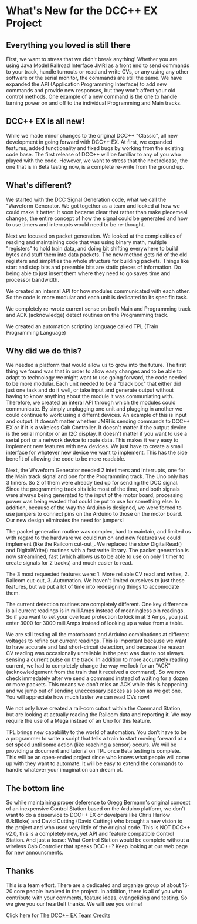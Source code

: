 # What's New for the DCC++ EX Project

## Everything you loved is still there

First, we want to stress that we didn't break anything! Whether you are using Java Model Railroad Interface JMRI as a front end to send commands to your track, handle turnouts or read and write CVs, or any using any other software or the serial monitor, the commands are still the same. We have expanded the API (Application Programming Interface) to add new commands and provide new responses, but they won't affect your old control methods. One example of a new command is the one to handle turning power on and off to the individual Programming and Main tracks.

## DCC++ EX is all new!

While we made minor changes to the original DCC++ "Classic", all new development in going forward with DCC++ EX. At first, we expanded features, added functionality and fixed bugs by working from the existing code base. The first release of DCC++ will be familiar to any of you who played with the code. However, we want to stress that the next release, the one that is in Beta testing now, is a complete re-write from the ground up.

## What's different? 

We started with the DCC Signal Generation code, what we call the "Waveform Generator. We got together as a team and looked at how we could make it better. It soon became clear that rather than make piecemeal changes, the entire concept of how the signal could be generated and how to use timers and interrupts would need to be re-thought.

Next we focused on packet generation. We looked at the complexities of reading and maintaining code that was using binary math, multiple "registers" to hold train data, and doing bit shifting everywhere to build bytes and stuff them into data packets. The new method gets rid of the old registers and simplifies the whole structure for building packets. Things like start and stop bits and preamble bits are static pieces of information. Do being able to just insert them where they need to go saves time and processor bandwidth.

We created an internal API for how modules communicated with each other. So the code is more modular and each unit is dedicated to its specific task.

We completely re-wrote current sense on both Main and Programming track and ACK (acknowledge) detect routines on the Programming track.

We created an automation scripting language called TPL (Train Programming Language)

## Why did we do this?

We needed a platform that would allow us to grow into the future. The first thing we found was that in order to allow easy changes and to be able to adapt to technology we might want to use going forward, the code needed to be more modular. Each unit needed to be a "black box" that either did just one task and do it well, or take input and generate output without having to know anything about the module it was communiating with. Therefore, we created an interal API through which the modules could communicate. By simply unplugging one unit and plugging in another we could continue to work using a differnt devices. An example of this is input and output. It doesn't matter whether JMRI is sending commands to DCC++ EX or if it is a wireless Cab Controller. It doesn't matter if the output device is the serial monitor or an I2C display. It doesn't matter if you want to use a serial port or a network device to route data. This makes it very easy to implement new features with new devices. We just have to create a small interface for whatever new device we want to implement. This has the side benefit of allowing the code to be more readable.

Next, the Waveform Generator needed 2 intetimers and interrupts, one for the Main track signal and one for the Programming track. The Uno only has 3 timers. So 2 of them were already tied up for sending the DCC signal. Since the programming track sits idle most of the time, and both signals were always being generated to the input of the motor board, processing power was being wasted that could be put to use for something else. In addition, because of the way the Arduino is designed, we were forced to use jumpers to connect pins on the Arduino to those on the motor board. Our new design eliminates the need for jumpers!

The packet generation routine was complex, hard to maintain, and limited us with regard to the hardware we could run on and new features we could implement (like the Railcom cut-out_. We replaced the slow DigitalRead() and DigitalWrite() routines with a fast write library. The packet generation is now streamlined, fast (which allows us to be able to use on only 1 timer to create signals for 2 tracks) and much easier to read.

The 3 most requested features were: 1. More reliable CV read and writes, 2. Railcom cut-out, 3. Automation. We haven't limited ourselves to just these features, but we put a lot of time into redesigning things to accomodate them. 

The current detection routines are completely different. One key difference is all current readings is in milliAmps instead of meaningless pin readings. So if you want to set your overload protection to kick in at 3 Amps, you just enter 3000 for 3000 milliAmps instead of looking up a value from a table. 

We are still testing all the motorboard and Arduino combinations at different voltages to refine our current readings. This is important because we want to have accurate and fast short-circuit detection, and because the reason CV reading was occasionally unreliable in the past was due to not always sensing a current pulse on the track. In addition to more accurately reading current, we had to completely change the way we look for an "ACK" (acknowledgement from the train that it received a command). So we now check immedately after we send a command instead of waiting for a dozen or more packets. This means we don't miss an ACK while this is happening and we jump out of sending uneccessary packes as soon as we get one. You will appreciate how much faster we can read CVs now!

We not only have created a rail-com cutout within the Command Station, but are looking at actually reading the Railcom data and reporting it. We may require the use of a Mega instead of an Uno for this feature.

TPL brings new capability to the world of automation. You don't have to be a programmer to write a script that tells a train to start moving forward at a set speed until some action (like reaching a sensor) occurs. We will be providing a document and tutorial on TPL once Beta testing is complete. This will be an open-ended project since who knows what people will come up with they want to automate. It will be easy to extend the commands to handle whatever your imagination can dream of.

## The bottom line

So while maintaining proper deference to Gregg Bermann's original concept of an inexpensive Control Station based on the Arduino platform, we don't want to do a disservice to DCC++ EX or develpers like Chris Harlow (UkBloke) and David Cutting (David Cutting) who brought a new vision to the project and who used very little of the original code. This is NOT DCC++ v2.0, this is a completely new, yet API and feature compatible Control Station. And just a tease: What Control Station would be complete without a wireless Cab Controller that speaks DCC++? Keep looking at our web page for new announcments.

## Thanks

This is a team effort. There are a dedicated and organize group of about 15-20 core people involved in the project. In addition, there is all of you who contribute with your comments, feature ideas, evangelizing and testing. So we give you our heartfelt thanks. We will see you online!

Click here for [The DCC++ EX Team Credits](../about/about-us.md)